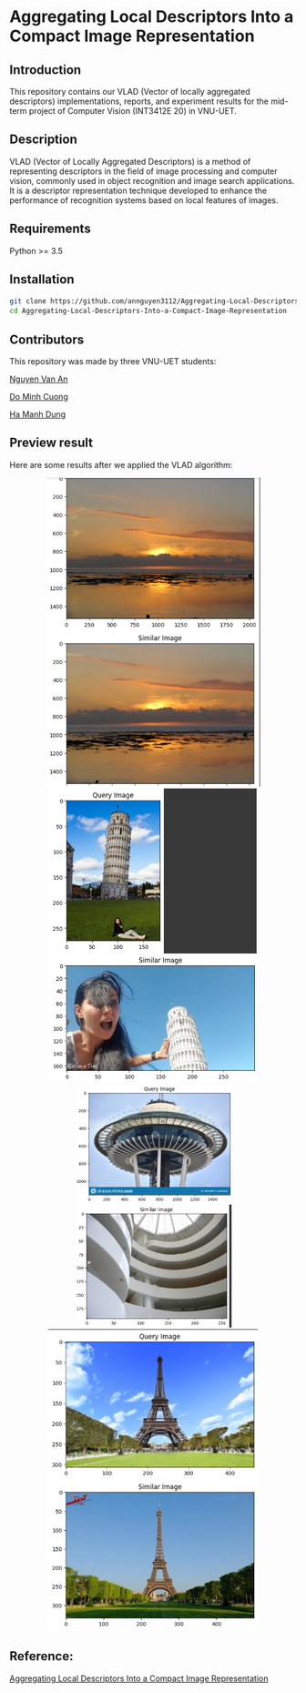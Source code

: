 # Aggregating Local Descriptors Into a Compact Image Representation

## Introduction
This repository contains our VLAD (Vector of locally aggregated descriptors) implementations, reports, and experiment results for the mid-term project of Computer Vision (INT3412E 20) in VNU-UET.

## Description
VLAD (Vector of Locally Aggregated Descriptors) is a method of representing descriptors in the field of image processing and computer vision, commonly used in object recognition and image search applications. It is a descriptor representation technique developed to enhance the performance of recognition systems based on local features of images.
## Requirements
Python >= 3.5

## Installation
```bash
git clone https://github.com/annguyen3112/Aggregating-Local-Descriptors-Into-a-Compact-Image-Representation.git
cd Aggregating-Local-Descriptors-Into-a-Compact-Image-Representation

```

## Contributors

This repository was made by three VNU-UET students:

[Nguyen Van An](https://github.com/annguyen3112)

[Do Minh Cuong](https://github.com/mcuongdo)

[Ha Manh Dung](https://github.com/manhdungne)

## Preview result

Here are some results after we applied the VLAD algorithm:
<div align="center">
  <img src="experiments/result1.png">
</div>
<div align="center">
  <img src="experiments/result2.png">
</div>
<div align="center">
  <img src="experiments/result3.png">
</div>
<div align="center">
  <img src="experiments/result4.png">
</div>

## Reference:
[Aggregating Local Descriptors Into a Compact Image Representation](https://sci-hub.hkvisa.net/10.1109/cvpr.2010.5540039)
